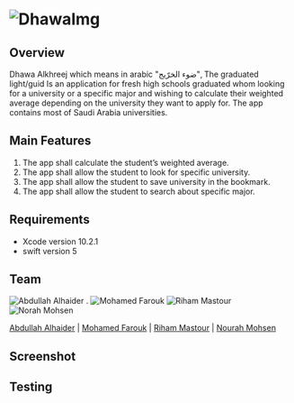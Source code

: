 # ![DhawaImg](https://i.imgur.com/e8SKiaA.jpg)

## Overview

Dhawa Alkhreej which means in arabic "ضوء الخرّيج", The graduated light/guid
Is an application for fresh high schools graduated whom looking for a university or a specific major and wishing to calculate their weighted average depending on the university they want to apply for.
The app contains most of Saudi Arabia universities.


## Main Features 

1. The app shall calculate the student’s weighted average.
2. The app shall allow the student to look for specific university.
3. The app shall allow the student to save university in the bookmark.
4. The app shall allow the student to search about specific major.


## Requirements
- Xcode version 10.2.1
- swift version 5


## Team
![Abdullah Alhaider](https://i.imgur.com/Xv4lcXc.jpg)  . ![Mohamed Farouk](https://i.imgur.com/4Fg9PAK.jpg)  ![Riham Mastour](https://i.imgur.com/7WbXLhf.jpg) ![Norah Mohsen](https://i.imgur.com/Kd3gq6T.jpg)

[Abdullah Alhaider](https://github.com/cs4alhaider)  | [Mohamed Farouk](https://github.com/FaroukZeino) | [Riham  Mastour](https://github.com/rihammastour) | [Nourah Mohsen](https://github.com/nourahchi)


## Screenshot



## Testing 
